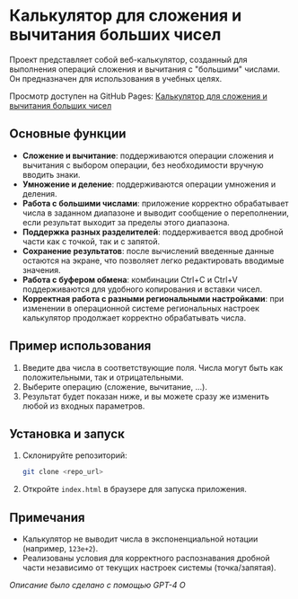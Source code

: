 # Калькулятор для сложения и вычитания больших чисел

Проект представляет собой веб-калькулятор, созданный для выполнения операций сложения и вычитания с "большими" числами. Он предназначен для использования в учебных целях.

Просмотр доступен на GitHub Pages: [Калькулятор для сложения и вычитания больших чисел](https://irongunyt.github.io/finance_calculator/)

## Основные функции

- **Сложение и вычитание**: поддерживаются операции сложения и вычитания с выбором операции, без необходимости вручную вводить знаки.
- **Умножение и деление**: поддерживаются операции умножения и деления.
- **Работа с большими числами**: приложение корректно обрабатывает числа в заданном диапазоне и выводит сообщение о переполнении, если результат выходит за пределы этого диапазона.
- **Поддержка разных разделителей**: поддерживается ввод дробной части как с точкой, так и с запятой.
- **Сохранение результатов**: после вычислений введенные данные остаются на экране, что позволяет легко редактировать вводимые значения.
- **Работа с буфером обмена**: комбинации Ctrl+C и Ctrl+V поддерживаются для удобного копирования и вставки чисел.
- **Корректная работа с разными региональными настройками**: при изменении в операционной системе региональных настроек калькулятор продолжает корректно обрабатывать числа.

## Пример использования

1. Введите два числа в соответствующие поля. Числа могут быть как положительными, так и отрицательными.
2. Выберите операцию (сложение, вычитание, ...).
3. Результат будет показан ниже, и вы можете сразу же изменить любой из входных параметров.

## Установка и запуск

1. Склонируйте репозиторий:
   ```bash
   git clone <repo_url>
   ```
2. Откройте `index.html` в браузере для запуска приложения.

## Примечания

- Калькулятор не выводит числа в экспоненциальной нотации (например, `123e+2`).
- Реализованы условия для корректного распознавания дробной части независимо от текущих настроек системы (точка/запятая).

_Описание было сделано с помощью GPT-4 O_
